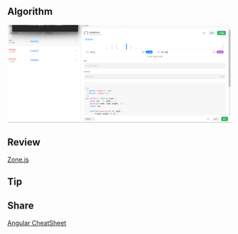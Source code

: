 ## Algorithm

![code](../../../images/temp/haha-20230205.png)

## Review

[Zone.js](https://steady-resolution-1c6.notion.site/week8-2-1-dc91754851a54a8b8dadf775a74ba140)

## Tip

## Share

[Angular CheatSheet](https://steady-resolution-1c6.notion.site/week8-2-1-dc91754851a54a8b8dadf775a74ba140)
